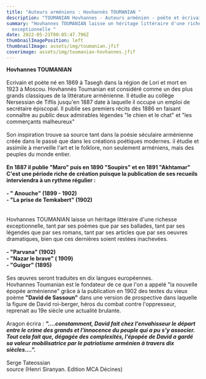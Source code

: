 ```yaml
---
title: "Auteurs arméniens : Hovhannès TOUMANIAN "
description: "TOUMANIAN Hovhannes - Auteurs arménien - poète et écrivain arménien "
summary: "Hovhannes TOUMANIAN laisse un héritage littéraire d'une richesse
  exceptionnelle "
date: 2022-05-21T00:05:47.796Z
thumbnailImagePosition: left
thumbnailImage: assets/img/toumanian.jfif
coverimage: assets/img/toumanian-hovhannes.jfif
---
```

**Hovhannes TOUMANIAN** \
\
Ecrivain et poète né en 1869 à Tasegh dans la région de Lori et mort en 1923 à Moscou. Hovhannès Toumanian est considéré comme un des plus grands classiques de la littérature arménienne. Il étudie au collège Nersessian de Tiflis jusqu'en 1887 date à laquelle il occupe un emploi de secrétaire épiscopal. Il publie ses premiers récits dès 1886 en faisant connaître au public deux admirables légendes "le chien et le chat" et "les commerçants malheureux" \
\
Son inspiration trouve sa source tant dans la poésie séculaire arménienne créée dans le passé que dans les créations poétiques modernes. il étudie et assimile à merveille l'art et le folklore, non seulement arméniens, mais des peuples du monde entier.\
\
**En 1887 il publie "Maro" puis en 1890 "Soupirs" et en 1891 "Akhtamar"** \
**C'est une période riche de création puisque la publication de ses recueils interviendra à un rythme régulier :** \
\
**\- " Anouche" (1899 - 1902)**\
**\- "La prise de Temkabert"  (1902)** \
\
\
Hovhannes TOUMANIAN laisse un héritage littéraire d'une richesse exceptionnelle, tant par ses poèmes que par ses ballades, tant par ses légendes que par ses romans, tant par ses articles que par ses oeuvres dramatiques, bien que ces dernières soient restées inachevées. \
\
**\- "Parvana" (1902)**\
**\- "Nazar le brave" ( 1909)**\
**\- "Guigor" (1895)**\
\
Ses œuvres seront traduites en dix langues européennes. \
Hovhannes Toumanian est le fondateur de ce que l'on a appelé "la nouvelle épopée arménienne" grâce à la publication en 1902 des textes du vieux poème **"David de Sassoun"** dans une version de prospective dans laquelle la figure de David roi-berger, héros du combat contre l'oppresseur, reprenait au 19e siècle une actualité brulante.\
\
Aragon écrira : ***"....constamment, David fait chez l'envahisseur le départ entre le crime des grands et l'innocence du peuple qui a pu s'y associer. Tout cela fait que, dégagée des complexités, l'épopée de David a gardé sa valeur mobilisatrice par le patriotisme arménien à travers dix siècles....".***\
\
Serge Tateossian \
source (Henri Siranyan. Edition MCA Décines)